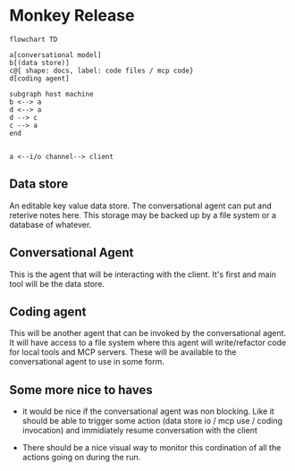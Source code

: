 # Monkey Release

```mermaid
flowchart TD

a[conversational model]
b[(data store)]
c@{ shape: docs, label: code files / mcp code}
d[coding agent]

subgraph host machine
b <--> a
d <--> a
d --> c
c --> a
end


a <--i/o channel--> client

```

## Data store

An editable key value data store. The conversational agent can put and reterive notes here. This storage may be backed up by a file system or a database of whatever.

## Conversational Agent

This is the agent that will be interacting with the client. It's first and main tool will be the data store.

## Coding agent

This will be another agent that can be invoked by the conversational agent. It will have access to a file system where this agent will write/refactor code for local tools and MCP servers. These will be available to the conversational agent to use in some form.

## Some more nice to haves

* it would be nice if the conversational agent was non blocking. Like it should be able to trigger some action (data store io / mcp use / coding invocation) and immidiately resume conversation with the client

* There should be a nice visual way to monitor this cordination of all the actions going on during the run.
